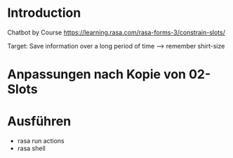 # Introduction 
Chatbot by Course https://learning.rasa.com/rasa-forms-3/constrain-slots/

Target: Save information over a long period of time --> remember shirt-size

# Anpassungen nach Kopie von 02-Slots


# Ausführen
- rasa run actions
- rasa shell